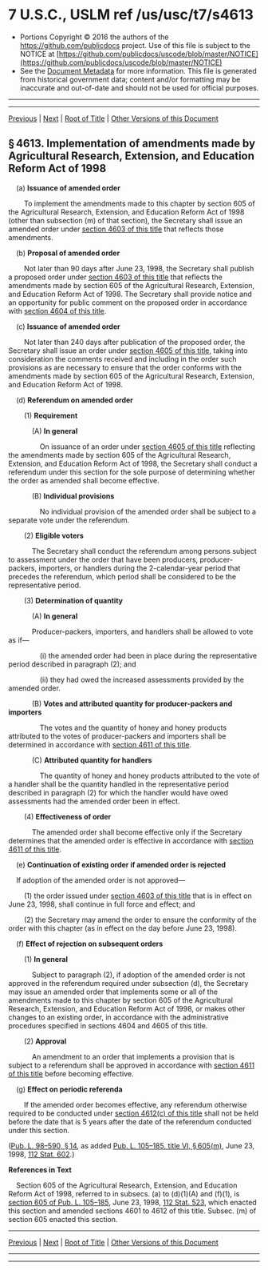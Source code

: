---
---

# 7 U.S.C., USLM ref /us/usc/t7/s4613

* Portions Copyright © 2016 the authors of the https://github.com/publicdocs project.
  Use of this file is subject to the NOTICE at [https://github.com/publicdocs/uscode/blob/master/NOTICE](https://github.com/publicdocs/uscode/blob/master/NOTICE)
* See the [Document Metadata](././../../../..//README.md) for more information.
  This file is generated from historical government data; content and/or formatting may be inaccurate and out-of-date and should not be used for official purposes.

----------
----------

[Previous](./../../../..//us/usc/t7/ch77/m__us_usc_t7_s4612.md) | [Next](./../../../..//us/usc/t7/ch78/m__us_usc_t7_ch78.md) | [Root of Title](./../../../../) | [Other Versions of this Document](https://publicdocs.github.io/go/links?ns=uslm&ref=%2Fus%2Fusc%2Ft7%2Fs4613)

## § 4613. Implementation of amendments made by Agricultural Research, Extension, and Education Reform Act of 1998

    (a) __Issuance of amended order__ 

        To implement the amendments made to this chapter by section 605 of the Agricultural Research, Extension, and Education Reform Act of 1998 (other than subsection (m) of that section), the Secretary shall issue an amended order under [section 4603 of this title][/us/usc/t7/s4603] that reflects those amendments.

    (b) __Proposal of amended order__ 

        Not later than 90 days after June 23, 1998, the Secretary shall publish a proposed order under [section 4603 of this title][/us/usc/t7/s4603] that reflects the amendments made by section 605 of the Agricultural Research, Extension, and Education Reform Act of 1998. The Secretary shall provide notice and an opportunity for public comment on the proposed order in accordance with [section 4604 of this title][/us/usc/t7/s4604].

    (c) __Issuance of amended order__ 

        Not later than 240 days after publication of the proposed order, the Secretary shall issue an order under [section 4605 of this title][/us/usc/t7/s4605], taking into consideration the comments received and including in the order such provisions as are necessary to ensure that the order conforms with the amendments made by section 605 of the Agricultural Research, Extension, and Education Reform Act of 1998.

    (d) __Referendum on amended order__ 

        (1) __Requirement__ 

            (A) __In general__ 

                On issuance of an order under [section 4605 of this title][/us/usc/t7/s4605] reflecting the amendments made by section 605 of the Agricultural Research, Extension, and Education Reform Act of 1998, the Secretary shall conduct a referendum under this section for the sole purpose of determining whether the order as amended shall become effective.

            (B) __Individual provisions__ 

                No individual provision of the amended order shall be subject to a separate vote under the referendum.

        (2) __Eligible voters__ 

            The Secretary shall conduct the referendum among persons subject to assessment under the order that have been producers, producer-packers, importers, or handlers during the 2-calendar-year period that precedes the referendum, which period shall be considered to be the representative period.

        (3) __Determination of quantity__ 

            (A) __In general__ 

            Producer-packers, importers, and handlers shall be allowed to vote as if—

                (i) the amended order had been in place during the representative period described in paragraph (2); and

                (ii) they had owed the increased assessments provided by the amended order.

            (B) __Votes and attributed quantity for producer-packers and importers__ 

                The votes and the quantity of honey and honey products attributed to the votes of producer-packers and importers shall be determined in accordance with [section 4611 of this title][/us/usc/t7/s4611].

            (C) __Attributed quantity for handlers__ 

                The quantity of honey and honey products attributed to the vote of a handler shall be the quantity handled in the representative period described in paragraph (2) for which the handler would have owed assessments had the amended order been in effect.

        (4) __Effectiveness of order__ 

            The amended order shall become effective only if the Secretary determines that the amended order is effective in accordance with [section 4611 of this title][/us/usc/t7/s4611].

    (e) __Continuation of existing order if amended order is rejected__ 

    If adoption of the amended order is not approved—

        (1) the order issued under [section 4603 of this title][/us/usc/t7/s4603] that is in effect on June 23, 1998, shall continue in full force and effect; and

        (2) the Secretary may amend the order to ensure the conformity of the order with this chapter (as in effect on the day before June 23, 1998).

    (f) __Effect of rejection on subsequent orders__ 

        (1) __In general__ 

            Subject to paragraph (2), if adoption of the amended order is not approved in the referendum required under subsection (d), the Secretary may issue an amended order that implements some or all of the amendments made to this chapter by section 605 of the Agricultural Research, Extension, and Education Reform Act of 1998, or makes other changes to an existing order, in accordance with the administrative procedures specified in sections 4604 and 4605 of this title.

        (2) __Approval__ 

            An amendment to an order that implements a provision that is subject to a referendum shall be approved in accordance with [section 4611 of this title][/us/usc/t7/s4611] before becoming effective.

    (g) __Effect on periodic referenda__ 

        If the amended order becomes effective, any referendum otherwise required to be conducted under [section 4612(c) of this title][/us/usc/t7/s4612/c] shall not be held before the date that is 5 years after the date of the referendum conducted under this section.

([Pub. L. 98–590, § 14][/us/pl/98/590/s14], as added [Pub. L. 105–185, title VI, § 605(m)][/us/pl/105/185/s605/m], June 23, 1998, [112 Stat. 602][/us/stat/112/602].)

 __References in Text__ 

    Section 605 of the Agricultural Research, Extension, and Education Reform Act of 1998, referred to in subsecs. (a) to (d)(1)(A) and (f)(1), is [section 605 of Pub. L. 105–185][/us/pl/105/185/s605], June 23, 1998, [112 Stat. 523][/us/stat/112/523], which enacted this section and amended sections 4601 to 4612 of this title. Subsec. (m) of section 605 enacted this section.

----------

[Previous](./../../../..//us/usc/t7/ch77/m__us_usc_t7_s4612.md) | [Next](./../../../..//us/usc/t7/ch78/m__us_usc_t7_ch78.md) | [Root of Title](./../../../../) | [Other Versions of this Document](https://publicdocs.github.io/go/links?ns=uslm&ref=%2Fus%2Fusc%2Ft7%2Fs4613)

----------
----------

[/us/usc/t7/s4603]: https://publicdocs.github.io/go/links?ns=uslm&ref=%2Fus%2Fusc%2Ft7%2Fs4603
[/us/usc/t7/s4603]: https://publicdocs.github.io/go/links?ns=uslm&ref=%2Fus%2Fusc%2Ft7%2Fs4603
[/us/usc/t7/s4604]: https://publicdocs.github.io/go/links?ns=uslm&ref=%2Fus%2Fusc%2Ft7%2Fs4604
[/us/usc/t7/s4605]: https://publicdocs.github.io/go/links?ns=uslm&ref=%2Fus%2Fusc%2Ft7%2Fs4605
[/us/usc/t7/s4605]: https://publicdocs.github.io/go/links?ns=uslm&ref=%2Fus%2Fusc%2Ft7%2Fs4605
[/us/usc/t7/s4611]: https://publicdocs.github.io/go/links?ns=uslm&ref=%2Fus%2Fusc%2Ft7%2Fs4611
[/us/usc/t7/s4611]: https://publicdocs.github.io/go/links?ns=uslm&ref=%2Fus%2Fusc%2Ft7%2Fs4611
[/us/usc/t7/s4603]: https://publicdocs.github.io/go/links?ns=uslm&ref=%2Fus%2Fusc%2Ft7%2Fs4603
[/us/usc/t7/s4611]: https://publicdocs.github.io/go/links?ns=uslm&ref=%2Fus%2Fusc%2Ft7%2Fs4611
[/us/usc/t7/s4612/c]: https://publicdocs.github.io/go/links?ns=uslm&ref=%2Fus%2Fusc%2Ft7%2Fs4612%2Fc
[/us/pl/98/590/s14]: https://publicdocs.github.io/go/links?ns=uslm&ref=%2Fus%2Fpl%2F98%2F590%2Fs14
[/us/pl/105/185/s605/m]: https://publicdocs.github.io/go/links?ns=uslm&ref=%2Fus%2Fpl%2F105%2F185%2Fs605%2Fm
[/us/stat/112/602]: https://publicdocs.github.io/go/links?ns=uslm&ref=%2Fus%2Fstat%2F112%2F602
[/us/pl/105/185/s605]: https://publicdocs.github.io/go/links?ns=uslm&ref=%2Fus%2Fpl%2F105%2F185%2Fs605
[/us/stat/112/523]: https://publicdocs.github.io/go/links?ns=uslm&ref=%2Fus%2Fstat%2F112%2F523


